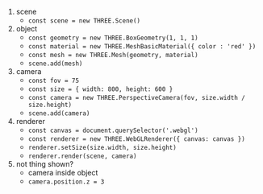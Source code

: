 1. scene 
    - `const scene = new THREE.Scene()`
2. object
    - `const geometry = new THREE.BoxGeometry(1, 1, 1)`
    - `const material = new THREE.MeshBasicMaterial({ color : 'red' })`
    - `const mesh = new THREE.Mesh(geometry, material)`
    - `scene.add(mesh)`
3. camera
    - `const fov = 75`
    - `const size = { width: 800, height: 600 }`
    - `const camera = new THREE.PerspectiveCamera(fov, size.width / size.height)`
    - `scene.add(camera)`
4. renderer
    - `const canvas = document.querySelector('.webgl')`
    - `const renderer = new THREE.WebGLRenderer({ canvas: canvas })`
    - `renderer.setSize(size.width, size.height)`
    - `renderer.render(scene, camera)`
5. not thing shown?
    - camera inside object
    - `camera.position.z = 3`